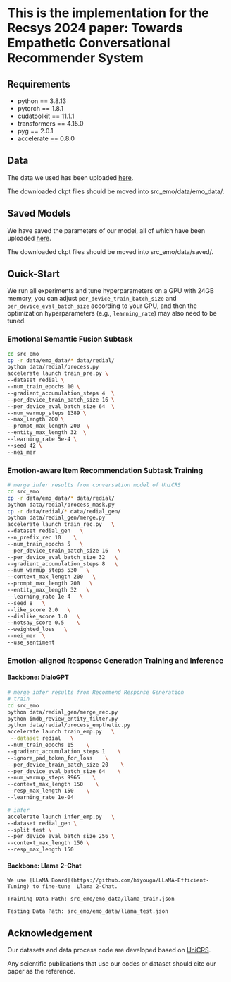 # This is the implementation for the Recsys 2024 paper: Towards Empathetic Conversational Recommender System

## Requirements

- python == 3.8.13
- pytorch == 1.8.1
- cudatoolkit == 11.1.1
- transformers == 4.15.0
- pyg == 2.0.1
- accelerate == 0.8.0

## Data

The data we used has been uploaded [here]().

The downloaded ckpt files should be moved into src_emo/data/emo_data/.

## Saved Models

We have saved the parameters of our model, all of which have been uploaded [here]().

The downloaded ckpt files should be moved into src_emo/data/saved/.

## Quick-Start

We run all experiments and tune hyperparameters on a GPU with 24GB memory, you can adjust `per_device_train_batch_size` and `per_device_eval_batch_size` according to your GPU, and then the optimization hyperparameters (e.g., `learning_rate`) may also need to be tuned.

### Emotional Semantic Fusion Subtask

```bash
cd src_emo 
cp -r data/emo_data/* data/redial/
python data/redial/process.py 
accelerate launch train_pre.py \
--dataset redial \
--num_train_epochs 10 \
--gradient_accumulation_steps 4  \
--per_device_train_batch_size 16 \
--per_device_eval_batch_size 64  \
--num_warmup_steps 1389 \
--max_length 200 \
--prompt_max_length 200  \
--entity_max_length 32  \
--learning_rate 5e-4 \
--seed 42 \
--nei_mer

```

### Emotion-aware Item Recommendation Subtask Training

```bash
# merge infer results from conversation model of UniCRS
cd src_emo
cp -r data/emo_data/* data/redial/
python data/redial/process_mask.py
cp -r data/redial/* data/redial_gen/
python data/redial_gen/merge.py
accelerate launch train_rec.py   \
--dataset redial_gen   \
--n_prefix_rec 10    \
--num_train_epochs 5   \
--per_device_train_batch_size 16   \
--per_device_eval_batch_size 32   \
--gradient_accumulation_steps 8   \
--num_warmup_steps 530   \
--context_max_length 200   \
--prompt_max_length 200   \
--entity_max_length 32   \
--learning_rate 1e-4   \
--seed 8   \
--like_score 2.0   \
--dislike_score 1.0   \
--notsay_score 0.5    \
--weighted_loss   \
--nei_mer  \
--use_sentiment 

```

### Emotion-aligned Response Generation Training and Inference

#### Backbone: DialoGPT

```bash
# merge infer results from Recommend Response Generation
# train
cd src_emo
python data/redial_gen/merge_rec.py
python imdb_review_entity_filter.py
python data/redial/process_empthetic.py
accelerate launch train_emp.py   \
 --dataset redial   \
--num_train_epochs 15    \
--gradient_accumulation_steps 1    \
--ignore_pad_token_for_loss    \
--per_device_train_batch_size 20    \
--per_device_eval_batch_size 64    \
--num_warmup_steps 9965    \
--context_max_length 150    \
--resp_max_length 150    \
--learning_rate 1e-04  

# infer
accelerate launch infer_emp.py   \
--dataset redial_gen \
--split test \
--per_device_eval_batch_size 256 \
--context_max_length 150 \
--resp_max_length 150
```

#### Backbone: Llama 2-Chat
```
We use [LLaMA Board](https://github.com/hiyouga/LLaMA-Efficient-Tuning) to fine-tune  Llama 2-Chat.

Training Data Path: src_emo/emo_data/llama_train.json

Testing Data Path: src_emo/emo_data/llama_test.json
```

## Acknowledgement

Our datasets and data process code are developed based on [UniCRS](https://github.com/RUCAIBox/UniCRS).

Any scientific publications that use our codes or dataset should cite our paper as the reference.
